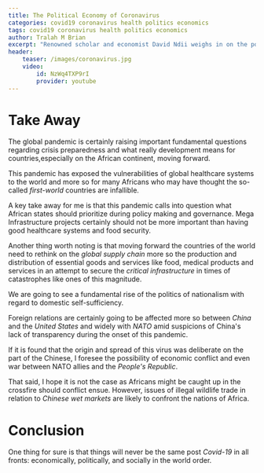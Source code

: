 ```yaml
---
title: The Political Economy of Coronavirus
categories: covid19 coronavirus health politics economics
tags: covid19 coronavirus health politics economics
author: Tralah M Brian
excerpt: "Renowned scholar and economist David Ndii weighs in on the political economy of the pandemic and life after the virus and matters development moving forward."
header:
    teaser: /images/coronavirus.jpg
    video:
        id: NzWq4TXP9rI
        provider: youtube
---
```


# Take Away
The global pandemic is certainly raising important fundamental questions regarding crisis preparedness and what really development means for countries,especially on the  African continent, moving forward.

This pandemic has exposed the vulnerabilities of global healthcare systems to the world and more so for many Africans who may have thought the so-called *first-world* countries are infallible.

A key take away for me is that this pandemic calls into question what African states should prioritize during policy making and governance. Mega Infrastructure projects certainly should not be more important than having good healthcare systems and food security.

Another thing worth noting is that moving forward the countries of the world need to rethink on the *global* *supply* *chain* more so the production and distribution of essential goods and services like food, medical products and services in an attempt to secure the *critical* *infrastructure* in times of catastrophes like ones of this magnitude.

We are going to see a fundamental rise of the politics of nationalism with regard to  domestic self-sufficiency.

Foreign relations are certainly going to be affected more so between *China* and the *United* *States* and widely with *NATO* amid suspicions of China's lack of transparency during the onset of this pandemic.

If it is found that the origin and spread of this virus was deliberate on the part of the Chinese, I foresee the possibility of economic conflict and even war between NATO allies and the *People's* *Republic*.

That said, I hope it is not the case as Africans might be caught up in the crossfire should conflict ensue.
However, issues of illegal wildlife trade in relation to *Chinese* *wet* *markets* are likely to confront the nations of Africa.

# Conclusion
One thing for sure is that things will never be the same post *Covid-19* in all fronts: economically, politically, and socially in the world order.

